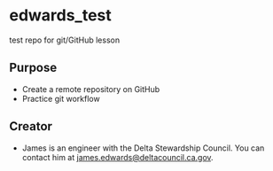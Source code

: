 # edwards_test
test repo for git/GitHub lesson

## Purpose
- Create a remote repository on GitHub
- Practice git workflow

## Creator
- James is an engineer with the Delta Stewardship Council. You can contact him at [james.edwards@deltacouncil.ca.gov](mailto::james.edwards@deltacouncil.ca.gov).
